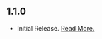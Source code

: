 ## 1.1.0

- Initial Release. [Read More.](https://docs.adapty.io/docs/paywall-builder-getting-started)
